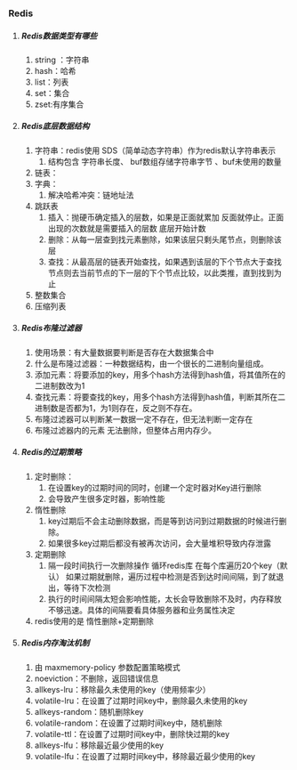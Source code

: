 ### Redis
1. ##### Redis数据类型有哪些
   1. string ：字符串 
   2. hash：哈希   
   3. list：列表   
   4. set：集合
   5. zset:有序集合 
2. ##### Redis底层数据结构
   1. 字符串：redis使用 SDS（简单动态字符串）作为redis默认字符串表示 
      1. 结构包含 字符串长度、 buf数组存储字符串字节 、buf未使用的数量
   2. 链表：
   3. 字典：
      1. 解决哈希冲突：链地址法
   4. 跳跃表
      1. 插入：抛硬币确定插入的层数，如果是正面就累加 反面就停止。正面出现的次数就是需要插入的层数 底层开始计数
      2. 删除：从每一层查到找元素删除，如果该层只剩头尾节点，则删除该层
      3. 查找：从最高层的链表开始查找，如果遇到该层的下个节点大于查找节点则去当前节点的下一层的下个节点比较，以此类推，直到找到为止
   5. 整数集合
   6. 压缩列表
3. ##### Redis布隆过滤器
   1. 使用场景：有大量数据要判断是否存在大数据集合中
   2. 什么是布隆过滤器：一种数据结构，由一个很长的二进制向量组成。
   3. 添加元素：将要添加的key，用多个hash方法得到hash值，将其值所在的二进制数改为1
   4. 查找元素：将要查找的key，用多个hash方法得到hash值，判断其所在二进制数是否都为1，为1则存在，反之则不存在。
   5. 布隆过滤器可以判断某一数据一定不存在，但无法判断一定存在
   6. 布隆过滤器内的元素 无法删除，但整体占用内存少。
4. ##### Redis的过期策略
   1. 定时删除：
      1. 在设置key的过期时间的同时，创建一个定时器对Key进行删除
      2. 会导致产生很多定时器，影响性能
   2. 惰性删除
      1. key过期后不会主动删除数据，而是等到访问到过期数据的时候进行删除。
      2. 如果很多key过期后都没有被再次访问，会大量堆积导致内存泄露
   3. 定期删除
      1. 隔一段时间执行一次删除操作 循环redis库 在每个库遍历20个key（默认） 如果过期就删除，遍历过程中检测是否到达时间间隔，到了就退出，等待下次检测
      2. 执行的时间间隔太短会影响性能，太长会导致删除不及时，内存释放不够迅速。具体的间隔要看具体服务器和业务属性决定
   4. redis使用的是 惰性删除+定期删除
5. ##### Redis内存淘汰机制
   1. 由 maxmemory-policy 参数配置策略模式
   2. noeviction：不删除，返回错误信息
   3. allkeys-lru：移除最久未使用的key（使用频率少）
   4. volatile-lru：在设置了过期时间key中，删除最久未使用的key
   5. allkeys-random：随机删除key
   6. volatile-random：在设置了过期时间key中，随机删除
   7. volatile-ttl：在设置了过期时间key中，删除快过期的key
   8. allkeys-lfu：移除最近最少使用的key
   9. volatile-lfu：在设置了过期时间key中，移除最近最少使用的key